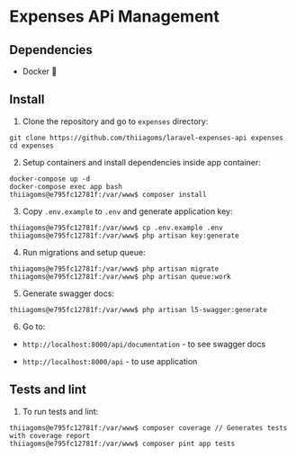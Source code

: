 # Expenses APi Management

## Dependencies

- Docker :whale:

## Install

1. Clone the repository and go to `expenses` directory:

```shell
git clone https://github.com/thiiagoms/laravel-expenses-api expenses
cd expenses
```

2. Setup containers and install dependencies inside app container:

```shell
docker-compose up -d
docker-compose exec app bash
thiiagoms@e795fc12781f:/var/www$ composer install
```

3. Copy `.env.example` to `.env` and generate application key:

```shell
thiiagoms@e795fc12781f:/var/www$ cp .env.example .env
thiiagoms@e795fc12781f:/var/www$ php artisan key:generate
```

4. Run migrations and setup queue:

```shell
thiiagoms@e795fc12781f:/var/www$ php artisan migrate
thiiagoms@e795fc12781f:/var/www$ php artisan queue:work
```

5. Generate swagger docs:

```shell
thiiagoms@e795fc12781f:/var/www$ php artisan l5-swagger:generate
```

6. Go to:

- `http://localhost:8000/api/documentation` - to see swagger docs

- `http://localhost:8000/api` - to use application

## Tests and lint

1. To run tests and lint:

```shell
thiiagoms@e795fc12781f:/var/www$ composer coverage // Generates tests with coverage report
thiiagoms@e795fc12781f:/var/www$ composer pint app tests
